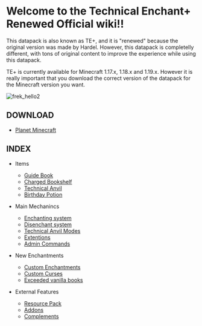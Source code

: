 # **Welcome to the Technical Enchant+ Renewed Official wiki!!**

This datapack is also known as TE+, and it is "renewed" because the original version was made by Hardel. However, this datapack is completelly different, with tons of original content to improve the experience while using this datapack.

TE+ is currently available for Minecraft 1.17.x, 1.18.x and 1.19.x. However it is really important that you download the correct version of the datapack for the Minecraft version you want.

![frek_hello2](https://user-images.githubusercontent.com/61703259/185483873-2647cd28-d7af-460b-b67d-f4101c3a02ae.png)


## DOWNLOAD
* [Planet Minecraft](https://www.planetminecraft.com/data-pack/technical-enchant-for-1-17/)

## **INDEX**

* Items
  - [Guide Book](https://github.com/Frektip/Technical-Enchant-Renewed/wiki/Guide-Book)
  - [Charged Bookshelf](https://github.com/Frektip/Technical-Enchant-Renewed/wiki/Charged-Bookshelf)
  - [Technical Anvil](https://github.com/Frektip/Technical-Enchant-Renewed/wiki/Technical-Anvil)
  - [Birthday Potion](https://github.com/Frektip/Technical-Enchant-Renewed/wiki/Birthday-Potion)

* Main Mechanincs
  - [Enchanting system](https://github.com/Frektip/Technical-Enchant-Renewed/wiki/Enchanting-System)
  - [Disenchant system](https://github.com/Frektip/Technical-Enchant-Renewed/wiki/Disenchant-system)
  - [Technical Anvil Modes](https://github.com/Frektip/Technical-Enchant-Renewed/wiki/Technical-Anvil-Modes)
  - [Extentions](https://github.com/Frektip/Technical-Enchant-Renewed/wiki/Extentions)
  - [Admin Commands](https://github.com/Frektip/Technical-Enchant-Renewed/wiki/Admin-Commands)

* New Enchantments
  - [Custom Enchantments](https://github.com/Frektip/Technical-Enchant-Renewed/wiki/Custom-Enchantments)
  - [Custom Curses](https://github.com/Frektip/Technical-Enchant-Renewed/wiki/Custom-Curses)
  - [Exceeded vanilla books](https://github.com/Frektip/Technical-Enchant-Renewed/wiki/Exceeded-Vanilla-Enchantments)

* External Features
  - [Resource Pack](https://github.com/Frektip/Technical-Enchant-Renewed/wiki/TE--Resource-pack)
  - [Addons](https://github.com/Frektip/Technical-Enchant-Addons/wiki)
  - [Complements](https://github.com/Frektip/Technical-Enchant-Complements/wiki/Complement-list)

